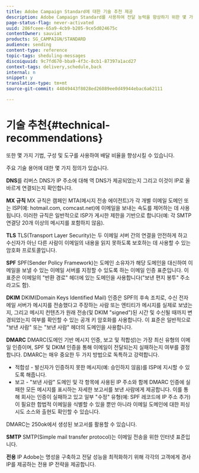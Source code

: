 ```yaml
---
title: Adobe Campaign Standard에 대한 기술 추천 제공
description: Adobe Campaign Standard를 사용하여 전달 능력을 향상하기 위한 몇 가지 기술 권장 사항을 살펴보십시오.
page-status-flag: never-activated
uuid: 286fceee-65a9-4cb9-b205-9ce5d024675c
contentOwner: sauviat
products: SG_CAMPAIGN/STANDARD
audience: sending
content-type: reference
topic-tags: sheduling-messages
discoiquuid: 9c7fd670-bba9-4f3c-8cb1-87397a1acd27
context-tags: delivery,schedule,back
internal: n
snippet: y
translation-type: tm+mt
source-git-commit: 44049443f8028ed26089ee0d49944ebac6a62111

---
```



# 기술 추천{#technical-recommendations}

또한 몇 가지 기법, 구성 및 도구를 사용하여 배달 비율을 향상시킬 수 있습니다.

주요 기술 용어에 대한 몇 가지 정의가 있습니다.

**DNS**&#x200B;를 리버스 DNS가 IP 주소에 대해 역 DNS가 제공되었는지 그리고 이것이 IP로 올바르게 연결되는지 확인합니다.

**MX 규칙** MX 규칙은 캠페인 MTA(메시지 전송 에이전트)가 각 개별 이메일 도메인 또는 ISP(예: hotmail.com, comcast.net)에 이메일을 보내는 속도를 제어하는 데 사용됩니다. 이러한 규칙은 일반적으로 ISP가 게시한 제한을 기반으로 합니다(예: 각 SMTP 연결당 20개 이상의 메시지를 포함하지 않음).

**TLS** TLS(Transport Layer Security)는 두 이메일 서버 간의 연결을 안전하게 하고 수신자가 아닌 다른 사람이 이메일의 내용을 읽지 못하도록 보호하는 데 사용할 수 있는 암호화 프로토콜입니다.

**SPF** SPF(Sender Policy Framework)는 도메인 소유자가 해당 도메인을 대신하여 이메일을 보낼 수 있는 이메일 서버를 지정할 수 있도록 하는 이메일 인증 표준입니다. 이 표준은 이메일의 "반환 경로" 헤더에 있는 도메인을 사용합니다("보낸 편지 봉투" 주소라고도 함).

**DKIM** DKIM(Domain Keys Identified Mail) 인증은 SPF의 후속 조치로, 수신 전자 메일 서버가 메시지를 전송했다고 주장하는 사람 또는 엔티티가 메시지를 실제로 보냈는지, 그리고 메시지 컨텐츠가 원래 전송(및 DKIM "signed")된 시간 및 수신될 때까지 변경되었는지 여부를 확인할 수 있는 공개 키 암호화를 사용합니다. 이 표준은 일반적으로 "보낸 사람" 또는 "보낸 사람" 헤더의 도메인을 사용합니다.

**DMARC** DMARC(도메인 기반 메시지 인증, 보고 및 적합성)는 가장 최신 유형의 이메일 인증이며, SPF 및 DKIM 인증을 통해 이메일이 전달되는지 실패하는지 여부를 결정합니다. DMARC는 매우 중요한 두 가지 방법으로 독특하고 강력합니다.
* 적합성 - 발신자가 인증하지 못한 메시지(예: 승인하지 않음)를 ISP에 지시할 수 있도록 해줍니다.
* 보고 - "보낸 사람" 도메인 및 각 항목에 사용된 IP 주소와 함께 DMARC 인증에 실패한 모든 메시지를 표시하는 자세한 보고서를 보낸 사람에게 제공합니다. 이를 통해 회사는 인증이 실패하고 있고 일부 "수정" 유형(예: SPF 레코드에 IP 주소 추가)이 필요한 합법적 이메일을 식별할 수 있을 뿐만 아니라 이메일 도메인에 대한 피싱 시도 소스와 출현도 확인할 수 있습니다.

DMARC는 250ok에서 생성된 보고서를 활용할 수 있습니다.

**SMTP** SMTP(Simple mail transfer protocol)는 이메일 전송을 위한 인터넷 표준입니다.

**전용** IP Adobe는 명성을 구축하고 전달 성능을 최적화하기 위해 각각의 고객에게 경사 IP를 제공하는 전용 IP 전략을 제공합니다.
